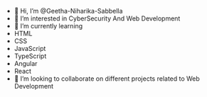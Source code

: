 - 👋 Hi, I’m @Geetha-Niharika-Sabbella
- 👀 I’m interested in CyberSecurity And Web Development
- 🌱 I’m currently learning
- HTML
- CSS
- JavaScript
- TypeScript
- Angular
- React
- 💞️ I’m looking to collaborate on different projects related to Web Development

<!---
Geetha-Niharika-Sabbella/Geetha-Niharika-Sabbella is a ✨ special ✨ repository because its `README.md` (this file) appears on your GitHub profile.
You can click the Preview link to take a look at your changes.
--->
